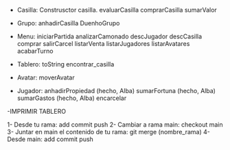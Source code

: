 - Casilla:
  Construsctor casilla.
  evaluarCasilla
  comprarCasilla
  sumarValor
- Grupo:
  anhadirCasilla
  DuenhoGrupo

- Menu:
  iniciarPartida
  analizarCamonado
  descJugador
  descCasilla
  comprar
  salirCarcel
  listarVenta
  listarJugadores
  listarAvatares
  acabarTurno

- Tablero:
  toString
  encontrar_casilla

- Avatar:
  moverAvatar

- Jugador:
  anhadirPropiedad (hecho, Alba)
  sumarFortuna (hecho, Alba)
  sumarGastos (hecho, Alba)
  encarcelar

-IMPRIMIR TABLERO


1- Desde tu rama: add commit push
2- Cambiar a rama main: checkout main
3- Juntar en main el contenido de tu rama: git merge (nombre_rama)
4- Desde main: add commit push